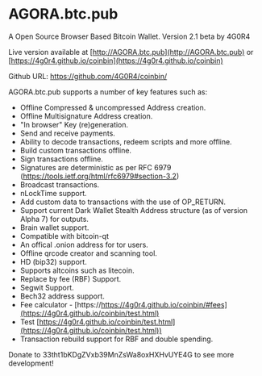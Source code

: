 AGORA.btc.pub
=======

A Open Source Browser Based Bitcoin Wallet. Version 2.1 beta by 4G0R4

Live version available at [http://AGORA.btc.pub](http://AGORA.btc.pub) or [https://4g0r4.github.io/coinbin](https://4g0r4.github.io/coinbin)

Github URL: https://github.com/4G0R4/coinbin/

AGORA.btc.pub supports a number of key features such as: 

- Offline Compressed & uncompressed Address creation.
- Offline Multisignature Address creation.
- "In browser" Key (re)generation. 
- Send and receive payments.
- Ability to decode transactions, redeem scripts and more offline.
- Build custom transactions offline.
- Sign transactions offline.
- Signatures are deterministic as per RFC 6979 (https://tools.ietf.org/html/rfc6979#section-3.2)
- Broadcast transactions.
- nLockTime support.
- Add custom data to transactions with the use of OP_RETURN.
- Support current Dark Wallet Stealth Address structure (as of version Alpha 7) for outputs.
- Brain wallet support.
- Compatible with bitcoin-qt
- An offical .onion address for tor users.
- Offline qrcode creator and scanning tool.
- HD (bip32) support.
- Supports altcoins such as litecoin.
- Replace by fee (RBF) Support.
- Segwit Support.
- Bech32 address support.
- Fee calculator - [https://https://4g0r4.github.io/coinbin/#fees](https://4g0r4.github.io/coinbin/test.html)
- Test [https://4g0r4.github.io/coinbin/test.html](https://4g0r4.github.io/coinbin/test.html))
- Transaction rebuild support for RBF and double spending.

Donate to 33tht1bKDgZVxb39MnZsWa8oxHXHvUYE4G to see more development!
